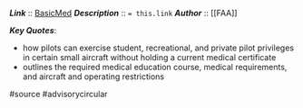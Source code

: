***Link***      :: [BasicMed](https://www.faa.gov/documentLibrary/media/Advisory_Circular/AC_68-1A.pdf)
***Description***      :: `= this.link`
***Author*** :: [[FAA]]

***Key Quotes***:
* how pilots can exercise student, recreational, and private pilot privileges in certain small aircraft without holding a current medical certificate
* outlines the required medical education course, medical requirements, and aircraft and operating restrictions

#source #advisorycircular 